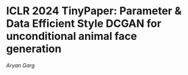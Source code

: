 # ICLR 2024 TinyPaper: Parameter & Data Efficient Style DCGAN for unconditional animal face generation 

*Aryan Garg*
